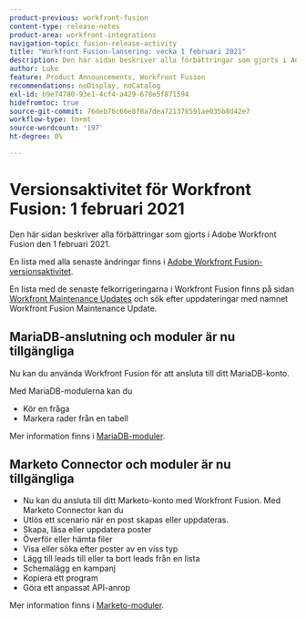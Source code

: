 ```yaml
---
product-previous: workfront-fusion
content-type: release-notes
product-area: workfront-integrations
navigation-topic: fusion-release-activity
title: "Workfront Fusion-lansering: vecka 1 februari 2021"
description: Den här sidan beskriver alla förbättringar som gjorts i Adobe Workfront Fusion den 1 februari 2021.
author: Luke
feature: Product Announcements, Workfront Fusion
recommendations: noDisplay, noCatalog
exl-id: b9e74780-93e1-4cf4-a429-678e5f871594
hidefromtoc: true
source-git-commit: 76deb76c66e8f8a7dea721378591ae035b8d42e7
workflow-type: tm+mt
source-wordcount: '197'
ht-degree: 0%

---
```


# Versionsaktivitet för Workfront Fusion: 1 februari 2021

Den här sidan beskriver alla förbättringar som gjorts i Adobe Workfront Fusion den 1 februari 2021.

En lista med alla senaste ändringar finns i [Adobe Workfront Fusion-versionsaktivitet](../../../product-announcements/product-releases/fusion-release-activity/fusion-release-activity.md).

En lista med de senaste felkorrigeringarna i Workfront Fusion finns på sidan [Workfront Maintenance Updates](https://experienceleague.adobe.com/docs/workfront-known-issues/releases/current-updates.html) och sök efter uppdateringar med namnet Workfront Fusion Maintenance Update.

<!--
<div data-mc-conditions="QuicksilverOrClassic.Draft mode">
<h2>Create and use templates in your Workfront Fusion scenarios</h2>
<p>To help you create scenarios with more speed and consistency, we've introduced Templates into Workfront Fusion. Now you can create templates for your common scenarios and share them with your team, or make them public for anyone in your organization to use. You can create these template from scratch, or you can create them from existing scenarios. You can even set up an in-template wizard that helps your users understand how to use the template.</p>
<p>For more information, see <a href="../../../workfront-fusion/scenarios/templates/fusion-templates.md" class="MCXref xref" xrefformat="{para}"> Scenario Templates</a>.</p>
</div>
-->

## MariaDB-anslutning och moduler är nu tillgängliga

Nu kan du använda Workfront Fusion för att ansluta till ditt MariaDB-konto.

Med MariaDB-modulerna kan du

* Kör en fråga
* Markera rader från en tabell

Mer information finns i [MariaDB-moduler](../../../workfront-fusion/apps-and-their-modules/mariadb-modules.md).

## Marketo Connector och moduler är nu tillgängliga

* Nu kan du ansluta till ditt Marketo-konto med Workfront Fusion. Med Marketo Connector kan du
* Utlös ett scenario när en post skapas eller uppdateras.
* Skapa, läsa eller uppdatera poster
* Överför eller hämta filer
* Visa eller söka efter poster av en viss typ
* Lägg till leads till eller ta bort leads från en lista
* Schemalägg en kampanj
* Kopiera ett program
* Göra ett anpassat API-anrop

Mer information finns i [Marketo-moduler](../../../workfront-fusion/apps-and-their-modules/marketo-modules.md).

<!--

## Intacct connector and modules now available

You can now use Workfront Fusion 2.0 to connect to your Intacct account. With the Intacct modules, you can:

* Search assets based on criteria you specify
* Perform a custom API call.

For more information see [Intacct modules](../../../workfront-fusion/apps-and-their-modules/intacct-modules.md).

-->
